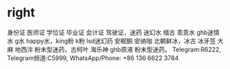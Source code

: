 # right
身份证 医师证 学位证 毕业证 会计证 驾驶证，迷药 迷幻水 缅古 乖乖水 ghb迷情水 g水 happy水，king粉 k粉 lsd迷幻药 安眠酮 安纳咖 北朝鲜冰，冰古 冰牙签 大麻 地西泮 粉末型迷药，古柯叶 海乐神 ghb原液 粉末型迷药。 Telegram:R6222, Telegram频道:C5999, WhatsApp/Phone: +86 136 6622 3784
